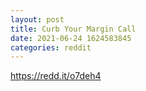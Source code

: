 ```yaml
--- 
layout: post 
title: Curb Your Margin Call 
date: 2021-06-24 1624583845 
categories: reddit 
--- 
```

https://redd.it/o7deh4